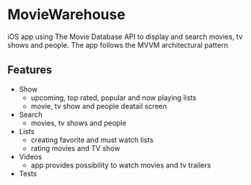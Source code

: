 # MovieWarehouse
iOS app using The Movie Database API to display and search movies, tv shows and people. 
The app follows the MVVM architectural pattern

## Features  
- Show
  - upcoming, top rated, popular and now playing lists
  - movie, tv show and people deatail screen
- Search
  - movies, tv shows and people 
- Lists 
  - creating favorite and must watch lists
  - rating movies and TV show
- Videos
  - app provides possibility to watch movies and tv trailers
- Tests
